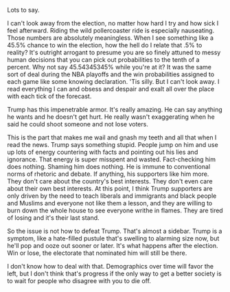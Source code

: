 Lots to say.

I can't look away from the election, no matter how hard I try and how sick I feel afterward. Riding the wild pollercoaster ride is especially nauseating. Those numbers are absolutely meaningless. When I see something like a 45.5% chance to win the election, how the hell do I relate that .5% to reality? It's outright arrogant to presume you are so finely attuned to messy human decisions that you can pick out probabilities to the tenth of a percent. Why not say 45.54345345% while you're at it? It was the same sort of deal during the NBA playoffs and the win probabilities assigned to each game like some knowing declaration. 'Tis silly. But I can't look away. I read everything I can and obsess and despair and exalt all over the place with each tick of the forecast.

Trump has this impenetrable armor. It's really amazing. He can say anything he wants and he doesn't get hurt. He really wasn't exaggerating when he said he could shoot someone and not lose voters.

This is the part that makes me wail and gnash my teeth and all that when I read the news. Trump says something stupid. People jump on him and use up lots of energy countering with facts and pointing out his lies and ignorance. That energy is super misspent and wasted. Fact-checking him does nothing. Shaming him does nothing. He is immune to conventional norms of rhetoric and debate. If anything, his supporters like him more. They don't care about the country's best interests. They don't even care about their own best interests. At this point, I think Trump supporters are only driven by the need to teach liberals and immigrants and black people and Muslims and everyone not like them a lesson, and they are willing to burn down the whole house to see everyone writhe in flames. They are tired of losing and it's their last stand.

So the issue is not how to defeat Trump. That's almost a sidebar. Trump is a symptom, like a hate-filled pustule that's swelling to alarming size now, but he'll pop and ooze out sooner or later. It's what happens after the election. Win or lose, the electorate that nominated him will still be there. 

I don't know how to deal with that. Demographics over time will favor the left, but I don't think that's progress if the only way to get a better society is to wait for people who disagree with you to die off. 